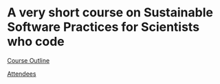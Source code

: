 A very short course on Sustainable Software Practices for Scientists who code
===
[Course Outline](https://github.com/scollis/SusSoPrac/blob/master/course_outline.md)

[Attendees](https://github.com/scollis/SusSoPrac/blob/master/attendees.md)

